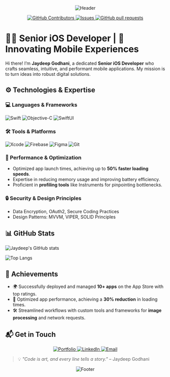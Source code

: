 <div align="center">
  <img src="https://capsule-render.vercel.app/api?type=waving&color=0:ff6f61,100:ffc371&height=200&section=header&text=Jaydeep%20Godhani&fontSize=40&fontColor=ffffff&fontAlignY=50" alt="Header" />
</div>

<p align="center">
    <a href="https://github.com/jaydeep-godhani/jaydeep-godhani/graphs/contributors">
      <img alt="GitHub Contributors" src="https://img.shields.io/github/contributors/jaydeep-godhani/jaydeep-godhani" />
    </a>
    <a href="https://github.com/jaydeep-godhani/jaydeep-godhani/issues">
      <img alt="Issues" src="https://img.shields.io/github/issues/jaydeep-godhani/github-readme-stats?color=0088ff" />
    </a>
    <a href="https://github.com/jaydeep-godhani/jaydeep-godhani/pulls">
      <img alt="GitHub pull requests" src="https://img.shields.io/github/issues-pr/jaydeep-godhani/jaydeep-godhani?color=0088ff" />
    </a>
  </p>

# 👨‍💻 Senior iOS Developer | 🚀 Innovating Mobile Experiences

Hi there! I’m **Jaydeep Godhani**, a dedicated **Senior iOS Developer** who crafts seamless, intuitive, and performant mobile applications. My mission is to turn ideas into robust digital solutions.

## ⚙️ Technologies & Expertise
### 💻 Languages & Frameworks
![Swift](https://img.shields.io/badge/Swift-FA7343?style=for-the-badge&logo=swift&logoColor=white)
![Objective-C](https://img.shields.io/badge/Objective--C-1572B6?style=for-the-badge&logo=c&logoColor=white)
![SwiftUI](https://img.shields.io/badge/SwiftUI-000000?style=for-the-badge&logo=apple&logoColor=white)

### 🛠 Tools & Platforms
![Xcode](https://img.shields.io/badge/Xcode-1572B6?style=for-the-badge&logo=xcode&logoColor=white)
![Firebase](https://img.shields.io/badge/Firebase-FFCA28?style=for-the-badge&logo=firebase&logoColor=black)
![Figma](https://img.shields.io/badge/Figma-000000?style=for-the-badge&logo=figma&logoColor=white)
![Git](https://img.shields.io/badge/Git-F05032?style=for-the-badge&logo=git&logoColor=white)

### 🔧 Performance & Optimization
- Optimized app launch times, achieving up to **50% faster loading speeds**.  
- Expertise in reducing memory usage and improving battery efficiency.  
- Proficient in **profiling tools** like Instruments for pinpointing bottlenecks.
  
### 🔒 Security & Design Principles
- Data Encryption, OAuth2, Secure Coding Practices  
- Design Patterns: MVVM, VIPER, SOLID Principles  

## 📊 GitHub Stats

![Jaydeep's GitHub stats](https://github-readme-stats.vercel.app/api?username=jaydeep-godhani\&bg_color=30,e96443,904e95\&title_color=fff\&text_color=fff) 

![Top Langs](https://github-readme-stats.vercel.app/api/top-langs/?username=jaydeep-godhani\&layout=compact)

## 🌟 Achievements
- 🌍 Successfully deployed and managed **10+ apps** on the App Store with top ratings.  
- 🚀 Optimized app performance, achieving a **30% reduction** in loading times.  
- 🛠 Streamlined workflows with custom tools and frameworks for **image processing** and network requests.  

## 📬 Get in Touch
<div align="center">
  <a href="https://jaydeepgodhani-portfolio.web.app">
    <img src="https://img.shields.io/badge/Portfolio-0052CC?style=for-the-badge&logo=About.me&logoColor=white" alt="Portfolio" />
  </a>
  <a href="https://www.linkedin.com/in/jaydeep-godhani-4b08301b3">
    <img src="https://img.shields.io/badge/LinkedIn-0A66C2?style=for-the-badge&logo=linkedin&logoColor=white" alt="LinkedIn" />
  </a>
  <a href="mailto:jaydeepgodhani5201@gmail.com">
    <img src="https://img.shields.io/badge/Email-D14836?style=for-the-badge&logo=gmail&logoColor=white" alt="Email" />
  </a>
</div>

> 💡 _"Code is art, and every line tells a story."_ – Jaydeep Godhani  

<div align="center">
  <img src="https://capsule-render.vercel.app/api?type=waving&color=0:ffc371,100:ff6f61&text=Thank%20You&fontSize=25&fontColor=ffffff&height=100&section=footer&fontAlignY=75" alt="Footer" />
</div>
